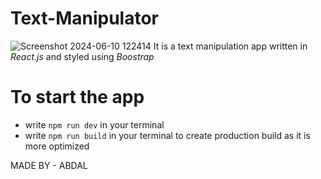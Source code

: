 # Text-Manipulator
![Screenshot 2024-06-10 122414](https://github.com/Abdal192003/Manipulate-Text/assets/117366584/8fd86836-5b25-4579-a0d6-ec8f4e7759ec)
It is a text manipulation app written in *React.js* and styled using *Boostrap*
# To start the app
- write `npm run dev` in your terminal
- write `npm run build` in your terminal to create production build as it is more optimized
  
MADE BY - ABDAL

